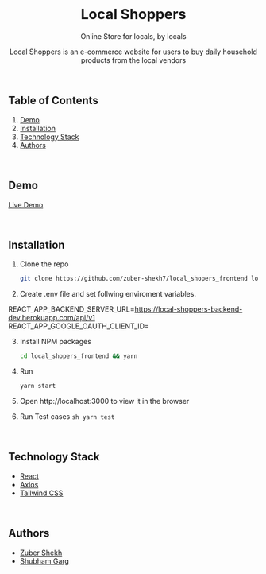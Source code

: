 <!-- INTRO -->
<br/>
<h1 align="center">Local Shoppers</h1>
<p align="center">Online Store for locals, by locals</p>

<p align="center">Local Shoppers is an e-commerce website for users to buy daily household products from the local vendors</p>

<!-- TABLE OF CONTENTS -->
<br/>

## Table of Contents

1. [Demo](#demo)
2. [Installation](#installation)
3. [Technology Stack](#technology-stack)
4. [Authors](#authors)

<br/>

## Demo

[Live Demo](https://local-shopers-dev.netlify.app/)

<br/>

## Installation

1. Clone the repo
   ```sh
   git clone https://github.com/zuber-shekh7/local_shopers_frontend local_shopers_frontend
   ```
2. Create .env file and set follwing enviroment variables.

REACT_APP_BACKEND_SERVER_URL=https://local-shoppers-backend-dev.herokuapp.com/api/v1</br>
REACT_APP_GOOGLE_OAUTH_CLIENT_ID=<br/>

3. Install NPM packages
   ```sh
   cd local_shopers_frontend && yarn
   ```
4. Run
   ```sh
   yarn start
   ```
5. Open http://localhost:3000 to view it in the browser

6. Run Test cases
   `sh yarn test `
   <br/>

<br/>

## Technology Stack

- [React](https://reactjs.org/)
- [Axios](https://axios-http.com/docs/intro)
- [Tailwind CSS](https://tailwindcss.com/)

<br/>

## Authors

- [Zuber Shekh](https://github.com/zuber-shekh7)
- [Shubham Garg](https://github.com/shbhm6496)
